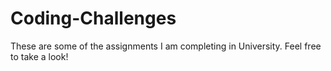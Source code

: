 # Coding-Challenges

These are some of the assignments I am completing in University. Feel free to take a look!
